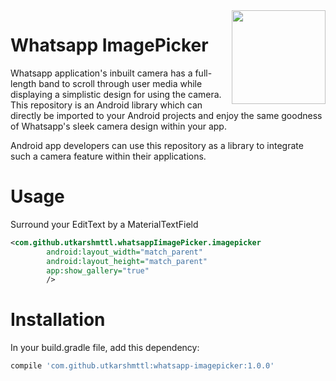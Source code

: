 <img src="https://github.com/utkarshmttl/whatsapp-ImagePicker/blob/master/screen_shot.jpg?raw=true" align="right" width ="150px" height ="auto"/>  

# Whatsapp ImagePicker  
Whatsapp application's inbuilt camera has a full-length band to scroll through user media while displaying a simplistic design for using the camera.  
This repository is an Android library which can directly be imported to your Android projects and enjoy the same goodness of Whatsapp's sleek camera design within your app.  
  
Android app developers can use this repository as a library to integrate such a camera feature within their applications.
  
# Usage

Surround your EditText by a MaterialTextField

```xml
<com.github.utkarshmttl.whatsappIimagePicker.imagepicker
        android:layout_width="match_parent"
        android:layout_height="match_parent"
        app:show_gallery="true"
        />

```
  
# Installation

In your build.gradle file, add this dependency:  
```groovy
compile 'com.github.utkarshmttl:whatsapp-imagepicker:1.0.0'
```
